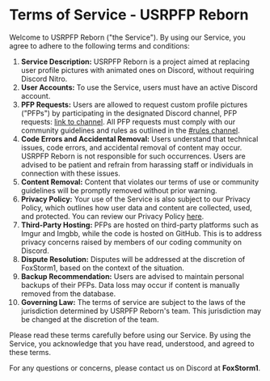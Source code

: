 <!DOCTYPE html>
<html lang="en">
<head>
  <meta charset="UTF-8">
  <meta name="viewport" content="width=device-width, initial-scale=1.0">
</head>
<body>

<h1>Terms of Service - USRPFP Reborn</h1>

<p>Welcome to USRPFP Reborn ("the Service"). By using our Service, you agree to adhere to the following terms and conditions:</p>

<ol>
  <li><strong>Service Description:</strong> USRPFP Reborn is a project aimed at replacing user profile pictures with animated ones on Discord, without requiring Discord Nitro.</li>
  <li><strong>User Accounts:</strong> To use the Service, users must have an active Discord account.</li>
  <li><strong>PFP Requests:</strong> Users are allowed to request custom profile pictures ("PFPs") by participating in the designated Discord channel, PFP requests: <a href="https://discord.com/channels/1129784704267210844/1130090223783641088">link to channel</a>. All PFP requests must comply with our community guidelines and rules as outlined in the <a href="https://discord.com/channels/1129784704267210844/1129785804441530368">#rules channel</a>.</li>
  <li><strong>Code Errors and Accidental Removal:</strong> Users understand that technical issues, code errors, and accidental removal of content may occur. USRPFP Reborn is not responsible for such occurrences. Users are advised to be patient and refrain from harassing staff or individuals in connection with these issues.</li>
  <li><strong>Content Removal:</strong> Content that violates our terms of use or community guidelines will be promptly removed without prior warning.</li>
  <li><strong>Privacy Policy:</strong> Your use of the Service is also subject to our Privacy Policy, which outlines how user data and content are collected, used, and protected. You can review our Privacy Policy <a href="https://github.com/Yeetov/USRPFP-Reborn/blob/main/privacypolicy.md">here</a>.</li>
  <li><strong>Third-Party Hosting:</strong> PFPs are hosted on third-party platforms such as Imgur and Imgbb, while the code is hosted on GitHub. This is to address privacy concerns raised by members of our coding community on Discord.</li>
  <li><strong>Dispute Resolution:</strong> Disputes will be addressed at the discretion of FoxStorm1, based on the context of the situation.</li>
  <li><strong>Backup Recommendation:</strong> Users are advised to maintain personal backups of their PFPs. Data loss may occur if content is manually removed from the database.</li>
  <li><strong>Governing Law:</strong> The terms of service are subject to the laws of the jurisdiction determined by USRPFP Reborn's team. This jurisdiction may be changed at the discretion of the team.</li>
</ol>

<p>Please read these terms carefully before using our Service. By using the Service, you acknowledge that you have read, understood, and agreed to these terms.</p>

<p>For any questions or concerns, please contact us on Discord at <strong>FoxStorm1</strong>.</p>

</body>
</html>

